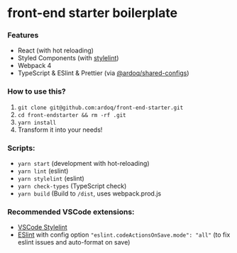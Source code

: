 # front-end starter boilerplate

### Features
- React (with hot reloading)
- Styled Components (with [stylelint](https://stylelint.io/))
- Webpack 4
- TypeScript & ESlint & Prettier (via [@ardoq/shared-configs](https://github.com/ardoq/shared-configs))

### How to use this?
1. `git clone git@github.com:ardoq/front-end-starter.git`
2. `cd front-endstarter && rm -rf .git`
3. `yarn install`
4. Transform it into your needs!

### Scripts:
- `yarn start` (development with hot-reloading)
- `yarn lint` (eslint)
- `yarn stylelint` (eslint)
- `yarn check-types` (TypeScript check)
- `yarn build` (Build to `/dist`, uses webpack.prod.js

### Recommended VSCode extensions:
- [VSCode Stylelint](https://github.com/stylelint/vscode-stylelint)
- [ESlint](https://marketplace.visualstudio.com/items?itemName=dbaeumer.vscode-eslint)
with config option `"eslint.codeActionsOnSave.mode": "all"` (to fix eslint issues and auto-format on save)

